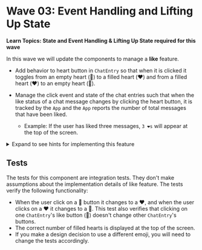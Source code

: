 # Wave 03: Event Handling and Lifting Up State

**Learn Topics: State and Event Handling & Lifting Up State required for this wave**

In this wave we will update the components to manage a **like** feature. 

- Add behavior to heart button in `ChatEntry` so that when it is clicked it toggles from an empty heart (🤍) to a filled heart (❤️) and from a filled heart (❤️) to an empty heart (🤍).

- Manage the click event and state of the chat entries such that when the like status of a chat message changes by clicking the heart button, it is tracked by the `App` and the `App` reports the number of total messages that have been liked.
    - Example: If the user has liked three messages, `3 ❤️s` will appear at the top of the screen.

<details>
    <summary>Expand to see hints for implementing this feature</summary>

- We will now need to update the `ChatEntry` component to use the `liked` field.
- When we click a heart, the state of the `entries` will need to update in our `App` so that it can report the number of likes (❤️s). 
- Consider implementing a helper function to calculate the number of likes (❤️s).
- Consider using a ternary to display a 🤍 or a ❤️ as needed.
</details>

## Tests

The tests for this component are integration tests. They don't make assumptions about the implementation details of like feature. The tests verify the following functionality:
- When the user click on a 🤍 button it changes to a ❤️, and when the user clicks on a ❤️ it changes to a 🤍. This test also verifies that clicking on one `ChatEntry`'s like button (🤍) doesn't change other `ChatEntry`'s buttons. 
- The correct number of filled hearts is displayed at the top of the screen.
- If you make a design decision to use a different emoji, you will need to change the tests accordingly.
